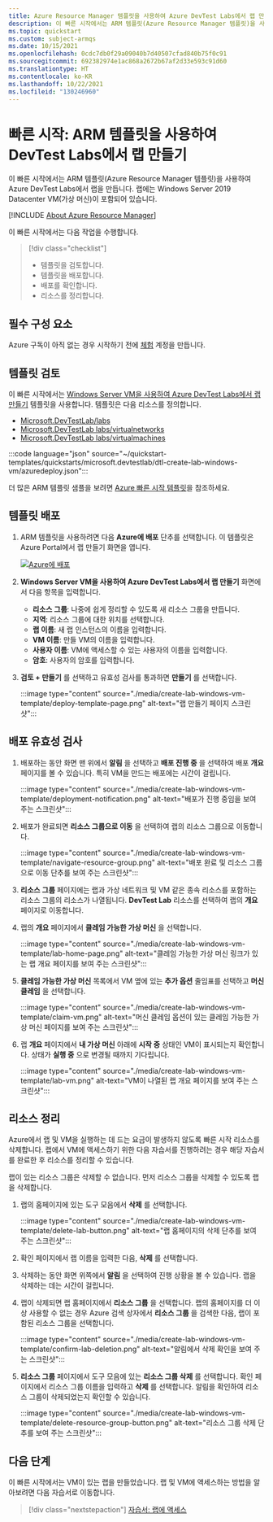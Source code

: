 ```yaml
---
title: Azure Resource Manager 템플릿을 사용하여 Azure DevTest Labs에서 랩 만들기
description: 이 빠른 시작에서는 ARM 템플릿(Azure Resource Manager 템플릿)을 사용하여 Azure DevTest Labs에서 랩을 만듭니다. 랩 관리자는 랩을 설정하고, 랩에 VM을 만들고, 정책을 구성합니다.
ms.topic: quickstart
ms.custom: subject-armqs
ms.date: 10/15/2021
ms.openlocfilehash: 0cdc7db0f29a09040b7d40507cfad840b75f0c91
ms.sourcegitcommit: 692382974e1ac868a2672b67af2d33e593c91d60
ms.translationtype: HT
ms.contentlocale: ko-KR
ms.lasthandoff: 10/22/2021
ms.locfileid: "130246960"
---
```

# <a name="quickstart-use-an-arm-template-to-create-a-lab-in-devtest-labs"></a>빠른 시작: ARM 템플릿을 사용하여 DevTest Labs에서 랩 만들기

이 빠른 시작에서는 ARM 템플릿(Azure Resource Manager 템플릿)을 사용하여 Azure DevTest Labs에서 랩을 만듭니다. 랩에는 Windows Server 2019 Datacenter VM(가상 머신)이 포함되어 있습니다.

[!INCLUDE [About Azure Resource Manager](../../includes/resource-manager-quickstart-introduction.md)]

이 빠른 시작에서는 다음 작업을 수행합니다.

> [!div class="checklist"]
> * 템플릿을 검토합니다.
> * 템플릿을 배포합니다.
> * 배포를 확인합니다.
> * 리소스를 정리합니다.

## <a name="prerequisites"></a>필수 구성 요소

Azure 구독이 아직 없는 경우 시작하기 전에 [체험](https://azure.microsoft.com/free/) 계정을 만듭니다.

## <a name="review-the-template"></a>템플릿 검토

이 빠른 시작에서는 [Windows Server VM을 사용하여 Azure DevTest Labs에서 랩 만들기](https://azure.microsoft.com/resources/templates/dtl-create-lab-windows-vm/) 템플릿을 사용합니다. 템플릿은 다음 리소스를 정의합니다.

- [Microsoft.DevTestLab/labs](/azure/templates/microsoft.devtestlab/labs)
- [Microsoft.DevTestLab labs/virtualnetworks](/azure/templates/microsoft.devtestlab/labs/virtualnetworks)
- [Microsoft.DevTestLab labs/virtualmachines](/azure/templates/microsoft.devtestlab/labs/virtualmachines)

:::code language="json" source="~/quickstart-templates/quickstarts/microsoft.devtestlab/dtl-create-lab-windows-vm/azuredeploy.json":::

더 많은 ARM 템플릿 샘플을 보려면 [Azure 빠른 시작 템플릿](https://azure.microsoft.com/resources/templates/?resourceType=Microsoft.Devtestlab)을 참조하세요.

## <a name="deploy-the-template"></a>템플릿 배포

1. ARM 템플릿을 사용하려면 다음 **Azure에 배포** 단추를 선택합니다. 이 템플릿은 Azure Portal에서 랩 만들기 화면을 엽니다.

   [![Azure에 배포](../media/template-deployments/deploy-to-azure.svg)](https://portal.azure.com/#create/Microsoft.Template/uri/https%3A%2F%2Fraw.githubusercontent.com%2FAzure%2Fazure-quickstart-templates%2Fmaster%2Fquickstarts%2Fmicrosoft.devtestlab%2Fdtl-create-lab-windows-vm%2Fazuredeploy.json)

1. **Windows Server VM을 사용하여 Azure DevTest Labs에서 랩 만들기** 화면에서 다음 항목을 입력합니다.

   - **리소스 그룹**: 나중에 쉽게 정리할 수 있도록 새 리소스 그룹을 만듭니다.
   - **지역**: 리소스 그룹에 대한 위치를 선택합니다.
   - **랩 이름**: 새 랩 인스턴스의 이름을 입력합니다.
   - **VM 이름**: 만들 VM의 이름을 입력합니다. 
   - **사용자 이름**: VM에 액세스할 수 있는 사용자의 이름을 입력합니다. 
   - **암호**: 사용자의 암호를 입력합니다.

1. **검토 + 만들기** 를 선택하고 유효성 검사를 통과하면 **만들기** 를 선택합니다.

   :::image type="content" source="./media/create-lab-windows-vm-template/deploy-template-page.png" alt-text="랩 만들기 페이지 스크린샷":::

## <a name="validate-the-deployment"></a>배포 유효성 검사
1. 배포하는 동안 화면 맨 위에서 **알림** 을 선택하고 **배포 진행 중** 을 선택하여 배포 **개요** 페이지를 볼 수 있습니다. 특히 VM을 만드는 배포에는 시간이 걸립니다.

   :::image type="content" source="./media/create-lab-windows-vm-template/deployment-notification.png" alt-text="배포가 진행 중임을 보여 주는 스크린샷":::

1. 배포가 완료되면 **리소스 그룹으로 이동** 을 선택하여 랩의 리소스 그룹으로 이동합니다.

   :::image type="content" source="./media/create-lab-windows-vm-template/navigate-resource-group.png" alt-text="배포 완료 및 리소스 그룹으로 이동 단추를 보여 주는 스크린샷":::

1. **리소스 그룹** 페이지에는 랩과 가상 네트워크 및 VM 같은 종속 리소스를 포함하는 리소스 그룹의 리소스가 나열됩니다. **DevTest Lab** 리소스를 선택하여 랩의 **개요** 페이지로 이동합니다.

1. 랩의 **개요** 페이지에서 **클레임 가능한 가상 머신** 을 선택합니다.

   :::image type="content" source="./media/create-lab-windows-vm-template/lab-home-page.png" alt-text="클레임 가능한 가상 머신 링크가 있는 랩 개요 페이지를 보여 주는 스크린샷":::

1. **클레임 가능한 가상 머신** 목록에서 VM 옆에 있는 **추가 옵션** 줄임표를 선택하고 **머신 클레임** 을 선택합니다.

   :::image type="content" source="./media/create-lab-windows-vm-template/claim-vm.png" alt-text="머신 클레임 옵션이 있는 클레임 가능한 가상 머신 페이지를 보여 주는 스크린샷":::

1. 랩 **개요** 페이지에서 **내 가상 머신** 아래에 **시작 중** 상태인 VM이 표시되는지 확인합니다. 상태가 **실행 중** 으로 변경될 때까지 기다립니다.

   :::image type="content" source="./media/create-lab-windows-vm-template/lab-vm.png" alt-text="VM이 나열된 랩 개요 페이지를 보여 주는 스크린샷":::

## <a name="clean-up-resources"></a>리소스 정리

Azure에서 랩 및 VM을 실행하는 데 드는 요금이 발생하지 않도록 빠른 시작 리소스를 삭제합니다. 랩에서 VM에 액세스하기 위한 다음 자습서를 진행하려는 경우 해당 자습서를 완료한 후 리소스를 정리할 수 있습니다.

랩이 있는 리소스 그룹은 삭제할 수 없습니다. 먼저 리소스 그룹을 삭제할 수 있도록 랩을 삭제합니다.

1. 랩의 홈페이지에 있는 도구 모음에서 **삭제** 를 선택합니다.

   :::image type="content" source="./media/create-lab-windows-vm-template/delete-lab-button.png" alt-text="랩 홈페이지의 삭제 단추를 보여 주는 스크린샷":::

1. 확인 페이지에서 랩 이름을 입력한 다음, **삭제** 를 선택합니다.

1. 삭제하는 동안 화면 위쪽에서 **알림** 을 선택하여 진행 상황을 볼 수 있습니다. 랩을 삭제하는 데는 시간이 걸립니다.

1. 랩이 삭제되면 랩 홈페이지에서 **리소스 그룹** 을 선택합니다. 랩의 홈페이지를 더 이상 사용할 수 없는 경우 Azure 검색 상자에서 **리소스 그룹** 을 검색한 다음, 랩이 포함된 리소스 그룹을 선택합니다.

   :::image type="content" source="./media/create-lab-windows-vm-template/confirm-lab-deletion.png" alt-text="알림에서 삭제 확인을 보여 주는 스크린샷":::

1. **리소스 그룹** 페이지에서 도구 모음에 있는 **리소스 그룹 삭제** 를 선택합니다. 확인 페이지에서 리소스 그룹 이름을 입력하고 **삭제** 를 선택합니다. 알림을 확인하여 리소스 그룹이 삭제되었는지 확인할 수 있습니다.
 
   :::image type="content" source="./media/create-lab-windows-vm-template/delete-resource-group-button.png" alt-text="리소스 그룹 삭제 단추를 보여 주는 스크린샷":::

## <a name="next-steps"></a>다음 단계
이 빠른 시작에서는 VM이 있는 랩을 만들었습니다. 랩 및 VM에 액세스하는 방법을 알아보려면 다음 자습서로 이동합니다.

> [!div class="nextstepaction"]
> [자습서: 랩에 액세스](tutorial-use-custom-lab.md)
